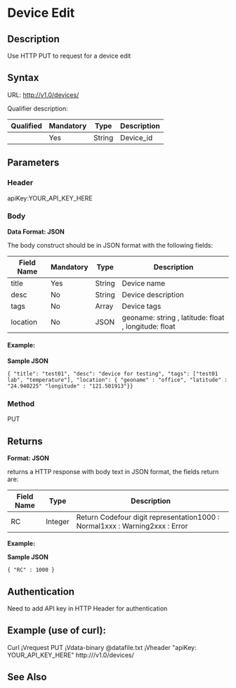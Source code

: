 # Device Edit

## Description

Use HTTP PUT to request for a device edit

## Syntax

URL: http://v1.0/devices/

Qualifier description:

| Qualified | Mandatory | Type | Description |
| --- | --- | --- | --- |
|  | Yes | String | Device\_id |

## Parameters

### Header

apiKey:YOUR\_API\_KEY\_HERE

### Body

**Data Format: JSON**

The body construct should be in JSON format with the following fields:

| Field Name | Mandatory | Type | Description |
| --- | --- | --- | --- |
| title | Yes | String | Device name |
| desc | No | String | Device description |
| tags | No | Array | Device tags |
| location | No | JSON | geoname: string , latitude: float , longitude: float  |

#### Example:

**Sample JSON**

```
{ "title": "test01", "desc": "device for testing", "tags": ["test01 lab", "temperature"], "location": { "geoname" : "office", "latitude" : "24.940225" "longitude" : "121.501913"}}
```

### Method

PUT

## Returns

**Format: JSON**

returns a HTTP response with body text in JSON format, the fields return are:

| Field Name | Type | Description |
| --- | --- | --- |
| RC | Integer | Return Codefour digit representation1000 : Normal1xxx : Warning2xxx : Error |

**Example:**

**Sample JSON**

```
{ "RC" : 1000 }
```

## Authentication

Need to add API key in HTTP Header for authentication

## Example (use of curl):

Curl ¡Vrequest PUT ¡Vdata-binary @datafile.txt ¡Vheader "apiKey: YOUR\_API\_KEY\_HERE" http:///v1.0/devices/

## See Also


